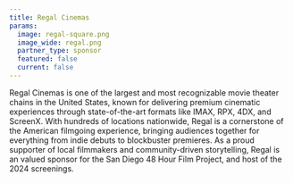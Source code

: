 ```yaml
---
title: Regal Cinemas
params:
  image: regal-square.png
  image_wide: regal.png
  partner_type: sponsor
  featured: false
  current: false
---
```

Regal Cinemas is one of the largest and most recognizable movie theater chains
in the United States, known for delivering premium cinematic experiences through
state-of-the-art formats like IMAX, RPX, 4DX, and ScreenX. With hundreds of
locations nationwide, Regal is a cornerstone of the American filmgoing
experience, bringing audiences together for everything from indie debuts to
blockbuster premieres. As a proud supporter of local filmmakers and
community-driven storytelling, Regal is an valued sponsor for the San Diego 
48 Hour Film Project, and host of the 2024 screenings.